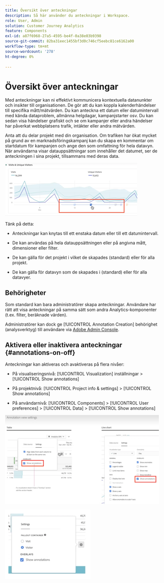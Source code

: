 ```yaml
---
title: Översikt över anteckningar
description: Så här använder du anteckningar i Workspace.
role: User, Admin
solution: Customer Journey Analytics
feature: Components
exl-id: a87f6968-27a5-4595-be4f-0a38e03b9398
source-git-commit: 82ba31eec1455bf3d0c746cf5eebc81ce6162a00
workflow-type: tm+mt
source-wordcount: '278'
ht-degree: 0%

---
```


# Översikt över anteckningar

Med anteckningar kan ni effektivt kommunicera kontextuella datanunkter och insikter till organisationen. De gör att du kan koppla kalenderhändelser till specifika mått/mätvärden. Du kan anteckna ett datum eller datumintervall med kända dataproblem, allmänna helgdagar, kampanjstarter osv. Du kan sedan visa händelser grafiskt och se om kampanjer eller andra händelser har påverkat webbplatsens trafik, intäkter eller andra mätvärden.

Anta att du delar projekt med din organisation. Om trafiken har ökat mycket på grund av en marknadsföringskampanj kan du skapa en kommentar om startdatum för kampanjen och ange den som omfattning för hela datavyn. När användarna visar datauppsättningar som innehåller det datumet, ser de anteckningen i sina projekt, tillsammans med deras data.

![](assets/multi-day.png)

Tänk på detta:

* Anteckningar kan knytas till ett enstaka datum eller till ett datumintervall.

* De kan användas på hela datauppsättningen eller på angivna mått, dimensioner eller filter.

* De kan gälla för det projekt i vilket de skapades (standard) eller för alla projekt.

* De kan gälla för datavyn som de skapades i (standard) eller för alla datavyer.

## Behörigheter

Som standard kan bara administratörer skapa anteckningar. Användare har rätt att visa anteckningar på samma sätt som andra Analytics-komponenter (t.ex. filter, beräknade värden).

Administratörer kan dock ge [!UICONTROL Annotation Creation] behörighet (analysverktyg) till användare via [Adobe Admin Console](https://experienceleague.adobe.com/docs/analytics/admin/admin-console/permissions/analytics-tools.html).

## Aktivera eller inaktivera anteckningar {#annotations-on-off}

Anteckningar kan aktiveras och avaktiveras på flera nivåer:

* På visualiseringsnivå: [!UICONTROL Visualization] inställningar > [!UICONTROL Show annotations]

* På projektnivå: [!UICONTROL Project info & settings] > [!UICONTROL Show annotations]

* På användarnivå: [!UICONTROL Components] > [!UICONTROL User preferences] > [!UICONTROL Data] > [!UICONTROL Show annotations]

![](assets/show-ann.png)

![](assets/show-ann2.png)
